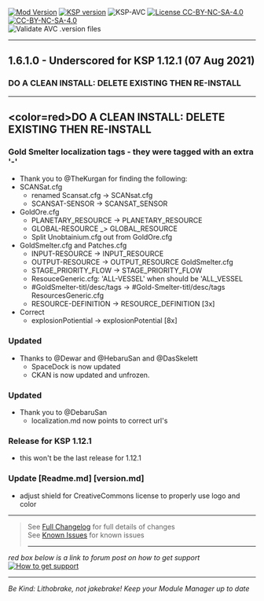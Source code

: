 <!-- ReleaseLayout.md v1.1.4.0
The Gold Rush! (TGR)
created: 11 Aug 2018
updated: 07 Aug 2021 -->

[![Mod Version][shield:mod:static]][MOD:forum] 
[![KSP version][shield:ksp:static]][KSP:website] ![KSP-AVC][shield:kspavc] [![License CC-BY-NC-SA-4.0][LICENSE:shld]][LICENSE:link] [![][LICENSE:logo]][LICENSE:link]  
![Validate AVC .version files][shield:avcvalid]  

***
## 1.6.1.0 - Underscored for KSP 1.12.1 (07 Aug 2021)
### DO A CLEAN INSTALL: DELETE EXISTING THEN RE-INSTALL  
***

##  <b><color=red>DO A CLEAN INSTALL: DELETE EXISTING THEN RE-INSTALL</color></b>

### Gold Smelter localization tags - they were tagged with an extra '-'
- Thank you to @TheKurgan for finding the following:
- SCANSat.cfg
  - renamed Scansat.cfg -> SCANsat.cfg
  - SCANSAT-SENSOR -> SCANSAT_SENSOR
- GoldOre.cfg
  - PLANETARY_RESOURCE -> PLANETARY_RESOURCE
  - GLOBAL-RESOURCE _> GLOBAL_RESOURCE
  - Split Unobtainium.cfg out from GoldOre.cfg
- GoldSmelter.cfg and Patches.cfg
  - INPUT-RESOURCE -> INPUT_RESOURCE
  - OUTPUT-RESOURCE -> OUTPUT_RESOURCE
  GoldSmelter.cfg
  - STAGE_PRIORITY_FLOW -> STAGE_PRIORITY_FLOW
   - ResouceGeneric.cfg: 'ALL-VESSEL' when should be 'ALL_VESSEL
  - #GoldSmelter-titl/desc/tags -> #Gold-Smelter-titl/desc/tags
   ResourcesGeneric.cfg
   - RESOURCE-DEFINITION -> RESOURCE_DEFINITION [3x]
- Correct
  - explosionPotiential -> explosionPotential [8x]

### Updated
- Thanks to @Dewar and @HebaruSan and @DasSkelett
  - SpaceDock is now updated
  - CKAN is now updated and unfrozen.
  
### Updated
- Thank you to @DebaruSan
  - localization.md now points to correct url's

### Release for KSP 1.12.1
- this won't be the last release for 1.12.1
  
### Update [Readme.md] [version.md]  
- adjust shield for CreativeCommons license to properly use logo and color
  
***
> See [Full Changelog][MOD:changelog] for full details of changes  
> See [Known Issues][MOD:issues] for known issues   
>
> ***

*red box below is a link to forum post on how to get support*  
[![How to get support][image:get-support]][thread:getsupport] 
***

 *Be Kind: Lithobrake, not jakebrake! Keep your Module Manager up to date*  

[MOD:license]:   https://github.com/zer0Kerbal/TheGoldRush/blob/master/LICENSE
[MOD:issues]:	https://github.com/zer0Kerbal/TheGoldRush/issues
[MOD:known]:	 https://github.com/zer0Kerbal/TheGoldRush/wiki/Known-Issues
[MOD:forum]:	 https://forum.kerbalspaceprogram.com/index.php?/topic/203990-*
[MOD:changelog]: https://raw.githubusercontent.com/zer0Kerbal/TheGoldRush/master/Changelog.cfg
[KSP:website]:   http://kerbalspaceprogram.com/
[shield:mod:static]:  https://img.shields.io/badge/TheGoldRush!%20version-1.6.1.0-orange.svg?style=plastic
[shield:code:static]: https://img.shields.io/badge/CODE-%3Cpart.cfg%20%3CModule%20Manager%3E%20%3CC%23%3E-blue?style=plastic
[shield:ksp:static]:  https://img.shields.io/badge/KSP%20version-1.12.1-3Cf.svg?style=plastic
[shield:ksp]:		https://img.shields.io/endpoint?url=https://raw.githubusercontent.com/zer0Kerbal/TheGoldRush/master/json/ksp.json
[shield:mod]:		https://img.shields.io/endpoint?url=https://raw.githubusercontent.com/zer0Kerbal/TheGoldRush/master/json/mod.json
[shield:mod:latest]: https://img.shields.io/github/v/release/zer0Kerbal/TheGoldRush?include_prereleases?style=plastic
[shield:code]:	   https://img.shields.io/endpoint?url=https://raw.githubusercontent.com/zer0Kerbal/TheGoldRush/master/json/code.json
[shield:kspavc]:	 https://img.shields.io/badge/KSP-AVC--supported-brightgreen.svg?style=plastic
[shield:avcvalid]:   https://github.com/zer0Kerbal/TheGoldStandard/workflows/Validate%20AVC%20.version%20files/badge.svg "AVC-Valid"  
[image:get-support]: https://i.postimg.cc/vHP6zmrw/image.png "Click here to be taken to a forum thread on how to get support"
[thread:getsupport]: https://forum.kerbalspaceprogram.com/index.php?/topic/83212-* "Click here to be taken to a forum thread on how to get support"

[LICENSE:shld]:	https://img.shields.io/endpoint?url=https://raw.githubusercontent.com/zer0Kerbal/TheGoldStandard/master/json/license.json&logo=creativecommons&logoColor=ef9421 "CC BY-NC-SA 4.0"
[LICENSE:link]: https://raw.githubusercontent.com/zer0Kerbal/TheGoldRush/master/License.txt "CC-BY-NC-SA-4.0"
[LICENSE:logo]: https://licensebuttons.net/l/by-nc-sa/4.0/80x15.png "CC-BY-NC-SA-4.0"

<!--
GPLv2
zer0Kerbal
-->